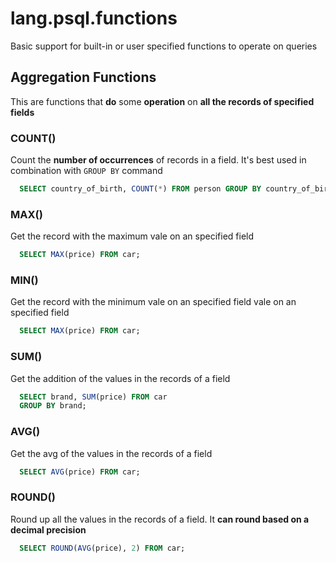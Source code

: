 # lang.psql.functions

Basic support for built-in or user specified functions to operate on queries

## Aggregation Functions

This are functions that **do** some **operation** on **all the records of
specified fields**

### COUNT()

Count the **number of occurrences** of records in a field. It's best used in
combination with `GROUP BY` command

```sql
  SELECT country_of_birth, COUNT(*) FROM person GROUP BY country_of_birth
```

### MAX()

Get the record with the maximum vale on an specified field

```sql
  SELECT MAX(price) FROM car;
```

### MIN()

Get the record with the minimum vale on an specified field
vale on an specified field

```sql
  SELECT MAX(price) FROM car;
```

### SUM()

Get the addition of the values in the records of a field

```sql
  SELECT brand, SUM(price) FROM car
  GROUP BY brand;
```

### AVG()

Get the avg of the values in the records of a field

```sql
  SELECT AVG(price) FROM car;
```

### ROUND()

Round up all the values in the records of a field. It **can round based on a
decimal precision**

```sql
  SELECT ROUND(AVG(price), 2) FROM car;
```
